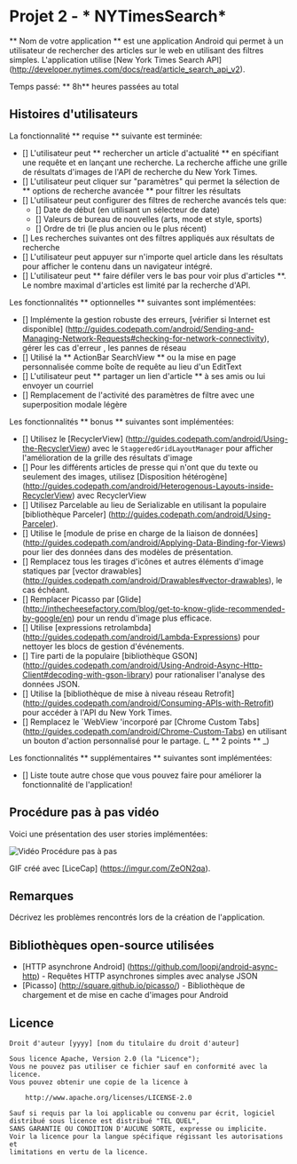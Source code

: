# Projet 2 - * NYTimesSearch*

** Nom de votre application ** est une application Android qui permet à un utilisateur de rechercher des articles sur le web en utilisant des filtres simples. L'application utilise [New York Times Search API] (http://developer.nytimes.com/docs/read/article_search_api_v2).

Temps passé: ** 8h** heures passées au total

## Histoires d'utilisateurs

La fonctionnalité ** requise ** suivante est terminée:

* [] L'utilisateur peut ** rechercher un article d'actualité ** en spécifiant une requête et en lançant une recherche. La recherche affiche une grille de résultats d'images de l'API de recherche du New York Times.
* [] L'utilisateur peut cliquer sur "paramètres" qui permet la sélection de ** options de recherche avancée ** pour filtrer les résultats
* [] L'utilisateur peut configurer des filtres de recherche avancés tels que:
  * [] Date de début (en utilisant un sélecteur de date)
  * [] Valeurs de bureau de nouvelles (arts, mode et style, sports)
  * [] Ordre de tri (le plus ancien ou le plus récent)
* [] Les recherches suivantes ont des filtres appliqués aux résultats de recherche
* [] L'utilisateur peut appuyer sur n'importe quel article dans les résultats pour afficher le contenu dans un navigateur intégré.
* [] L'utilisateur peut ** faire défiler vers le bas pour voir plus d'articles **. Le nombre maximal d'articles est limité par la recherche d'API.

Les fonctionnalités ** optionnelles ** suivantes sont implémentées:

* [] Implémente la gestion robuste des erreurs, [vérifier si Internet est disponible] (http://guides.codepath.com/android/Sending-and-Managing-Network-Requests#checking-for-network-connectivity), gérer les cas d'erreur , les pannes de réseau
* [] Utilisé la ** ActionBar SearchView ** ou la mise en page personnalisée comme boîte de requête au lieu d'un EditText
* [] L'utilisateur peut ** partager un lien d'article ** à ses amis ou lui envoyer un courriel
* [] Remplacement de l'activité des paramètres de filtre avec une superposition modale légère

Les fonctionnalités ** bonus ** suivantes sont implémentées:

* [] Utilisez le [RecyclerView] (http://guides.codepath.com/android/Using-the-RecyclerView) avec le `StaggeredGridLayoutManager` pour afficher l'amélioration de la grille des résultats d'image
* [] Pour les différents articles de presse qui n'ont que du texte ou seulement des images, utilisez [Disposition hétérogène] (http://guides.codepath.com/android/Heterogenous-Layouts-inside-RecyclerView) avec RecyclerView
* [] Utilisez Parcelable au lieu de Serializable en utilisant la populaire [bibliothèque Parceler] (http://guides.codepath.com/android/Using-Parceler).
* [] Utilise le [module de prise en charge de la liaison de données] (http://guides.codepath.com/android/Applying-Data-Binding-for-Views) pour lier des données dans des modèles de présentation.
* [] Remplacez tous les tirages d'icônes et autres éléments d'image statiques par [vector drawables] (http://guides.codepath.com/android/Drawables#vector-drawables), le cas échéant.
* [] Remplacer Picasso par [Glide] (http://inthecheesefactory.com/blog/get-to-know-glide-recommended-by-google/en) pour un rendu d'image plus efficace.
* [] Utilise [expressions retrolambda] (http://guides.codepath.com/android/Lambda-Expressions) pour nettoyer les blocs de gestion d'événements.
* [] Tire parti de la populaire [bibliothèque GSON] (http://guides.codepath.com/android/Using-Android-Async-Http-Client#decoding-with-gson-library) pour rationaliser l'analyse des données JSON.
* [] Utilise la [bibliothèque de mise à niveau réseau Retrofit] (http://guides.codepath.com/android/Consuming-APIs-with-Retrofit) pour accéder à l'API du New York Times.
* [] Remplacez le `WebView 'incorporé par [Chrome Custom Tabs] (http://guides.codepath.com/android/Chrome-Custom-Tabs) en utilisant un bouton d'action personnalisé pour le partage. (_ ** 2 points ** _)

Les fonctionnalités ** supplémentaires ** suivantes sont implémentées:

* [] Liste toute autre chose que vous pouvez faire pour améliorer la fonctionnalité de l'application!

## Procédure pas à pas vidéo

Voici une présentation des user stories implémentées:

<img src = 'https://imgur.com/539693e1-91cb-4d9c-9080-9614324a0aca/file.gif' title = 'Vidéo Procédure pas à pas' width = '' alt = 'Vidéo Procédure pas à pas' />

GIF créé avec [LiceCap] (https://imgur.com/ZeON2qa).

## Remarques

Décrivez les problèmes rencontrés lors de la création de l'application.

## Bibliothèques open-source utilisées

- [HTTP asynchrone Android] (https://github.com/loopj/android-async-http) - Requêtes HTTP asynchrones simples avec analyse JSON
- [Picasso] (http://square.github.io/picasso/) - Bibliothèque de chargement et de mise en cache d'images pour Android

## Licence

    Droit d'auteur [yyyy] [nom du titulaire du droit d'auteur]

    Sous licence Apache, Version 2.0 (la "Licence");
    Vous ne pouvez pas utiliser ce fichier sauf en conformité avec la licence.
    Vous pouvez obtenir une copie de la licence à

        http://www.apache.org/licenses/LICENSE-2.0

    Sauf si requis par la loi applicable ou convenu par écrit, logiciel
    distribué sous licence est distribué "TEL QUEL",
    SANS GARANTIE OU CONDITION D'AUCUNE SORTE, expresse ou implicite.
    Voir la licence pour la langue spécifique régissant les autorisations et
    limitations en vertu de la licence.
